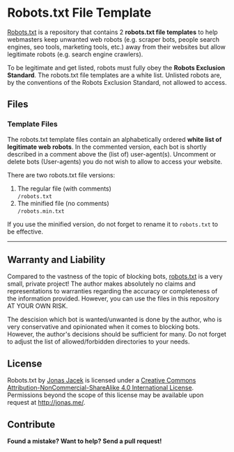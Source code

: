 # Robots.txt File Template

[Robots.txt](https://github.com/jonasjacek/robots.txt) is a repository that contains 2 **robots.txt file templates** to help webmasters keep unwanted web robots (e.g. scraper bots, people search engines, seo tools, marketing tools, etc.) away from their websites but allow legitimate robots (e.g. search engine crawlers). 

To be legitimate and get listed, robots must fully obey the **Robots Exclusion Standard**. The robots.txt file templates are a white list. Unlisted robots are, by the conventions of the Robots Exclusion Standard, not allowed to access.

## Files

### Template Files

The robots.txt template files contain an alphabetically ordered **white list of legitimate web robots**. In the commented version, each bot is shortly described in a comment above the (list of) user-agent(s). Uncomment or delete bots (User-agents) you do not wish to allow to access your website.

There are two robots.txt file versions:

1. The regular file (with comments)  
   `/robots.txt`
2. The minified file (no comments)  
   `/robots.min.txt`

If you use the minified version, do not forget to rename it to `robots.txt` to be effective.

***

## Warranty and Liability
Compared to the vastness of the topic of blocking bots, [robots.txt](https://github.com/jonasjacek/robots.txt) is a very small, private project! The author makes absolutely no claims and representations to warranties regarding the accuracy or completeness of the information provided. However, you can use the files in this repository AT YOUR OWN RISK.

The descision which bot is wanted/unwanted is done by the author, who is very conservative and opinionated when it comes to blocking bots. However, the author's decisions should be sufficient for many. Do not forget to adjust the list of allowed/forbidden directories to your needs.

## License

<span xmlns:dct="http://purl.org/dc/terms/" href="http://purl.org/dc/dcmitype/Text" property="dct:title" rel="dct:type">Robots.txt</span> by <a xmlns:cc="http://creativecommons.org/ns#" href="https://github.com/jonasjacek/robots.txt" property="cc:attributionName" rel="cc:attributionURL">Jonas Jacek</a> is licensed under a <a rel="license" href="http://creativecommons.org/licenses/by-nc-sa/4.0/">Creative Commons Attribution-NonCommercial-ShareAlike 4.0 International License</a>. Permissions beyond the scope of this license may be available upon request at <a xmlns:cc="http://creativecommons.org/ns#" href="http://jonas.me/#contact" rel="cc:morePermissions">http://jonas.me/</a>.

## Contribute

**Found a mistake? Want to help? Send a pull request!**
